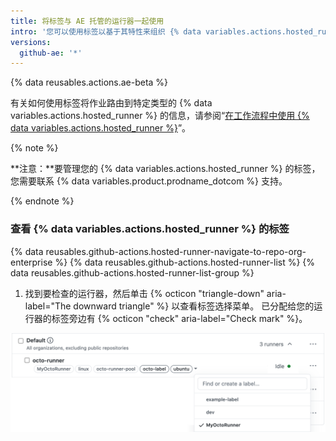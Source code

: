 ```yaml
---
title: 将标签与 AE 托管的运行器一起使用
intro: '您可以使用标签以基于其特性来组织 {% data variables.actions.hosted_runner %}。'
versions:
  github-ae: '*'
---
```


{% data reusables.actions.ae-beta %}

有关如何使用标签将作业路由到特定类型的 {% data variables.actions.hosted_runner %} 的信息，请参阅“[在工作流程中使用 {% data variables.actions.hosted_runner %}](/actions/using-github-hosted-runners/using-ae-hosted-runners-in-a-workflow)”。


{% note %}

**注意：**要管理您的 {% data variables.actions.hosted_runner %} 的标签，您需要联系 {% data variables.product.prodname_dotcom %} 支持。

{% endnote %}

### 查看 {% data variables.actions.hosted_runner %} 的标签
{% data reusables.github-actions.hosted-runner-navigate-to-repo-org-enterprise %}
{% data reusables.github-actions.hosted-runner-list %}
{% data reusables.github-actions.hosted-runner-list-group %}
1. 找到要检查的运行器，然后单击 {% octicon "triangle-down" aria-label="The downward triangle" %} 以查看标签选择菜单。 已分配给您的运行器的标签旁边有 {% octicon "check" aria-label="Check mark" %}。

![更改运行器标签](/assets/images/help/settings/actions-hosted-runner-list-label.png)
